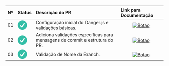 <table>
  <thead>
    <tr align="left">
      <th>Nº</th>
      <th>Status</th>
      <th>Descrição do PR</th>
      <th>Link para Documentação</th>
    </tr>
  </thead>
  <tbody align="left">
    <tr>
      <td>01</td>
      <td><img width="30px" height="30px" align="center" alt="icon check" src="./check.png"></td>
      <td>Configuração inicial do Danger.js e validações básicas.</td>
      <td align="center">
        <a href="https://github.com/elizabetefabri/danger-js/tree/main/docs-pr/PR-1" target="_blank">
           <img align="center" alt="Botao" src="https://img.shields.io/badge/Ver%20documentação-090912?style=for-the-badge" width="250px">
        </a>
      </td>
    </tr>
    <tr>
      <td>02</td>
      <td><img width="30px" height="30px" align="center" alt="icon check" src="./check.png"></td>
      <td>Adiciona validações específicas para mensagens de commit e estrutura do PR.</td>
      <td align="center">
        <a href="https://github.com/elizabetefabri/danger-js/tree/main/docs-pr/PR-2" target="_blank">
           <img align="center" alt="Botao" src="https://img.shields.io/badge/Ver%20documentação-fd6201?style=for-the-badge" width="250px">
        </a>
      </td>
    </tr>
    <tr>
      <td>03</td>
      <td><img width="30px" height="30px" align="center" alt="icon check" src="./check.png"></td>
      <td>Validação de Nome da Branch.</td>
      <td align="center">
        <a href="https://github.com/elizabetefabri/danger-js/tree/main/docs-pr/PR-3" target="_blank">
           <img align="center" alt="Botao" src="https://img.shields.io/badge/Ver%20documentação-fd6201?style=for-the-badge" width="250px">
        </a>
      </td>
    </tr>
  </tbody>
</table>
